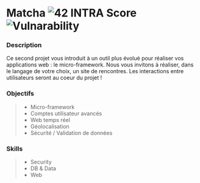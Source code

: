 # Matcha ![42 INTRA Score](https://img.shields.io/badge/%E2%9C%94-101-brightgreen.svg) ![Vulnarability](https://img.shields.io/badge/%E2%9C%97-Vulnerability%20Found-orange.svg)

### Description
Ce second projet vous introduit à un outil plus évolué pour réaliser vos applications web : le micro-framework. Nous vous invitons à réaliser, dans le langage de votre choix, un site de rencontres. Les interactions entre utilisateurs seront au coeur du projet !

### Objectifs
> - Micro-framework
> - Comptes utilisateur avancés
> - Web temps réel
> - Géolocalisation
> - Sécurité / Validation de données

### Skills
> - Security
> - DB & Data
> - Web
